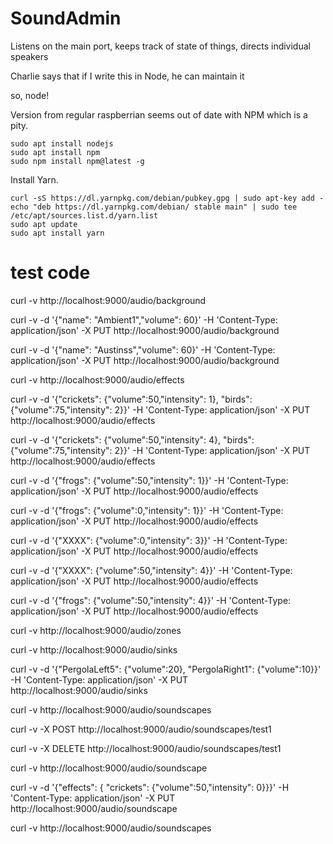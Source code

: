 # SoundAdmin

Listens on the main port, keeps track of state of things, directs individual speakers

Charlie says that if I write this in Node, he can maintain it

so, node!

Version from regular raspberrian seems out of date with NPM which is a pity.

```
sudo apt install nodejs
sudo apt install npm
sudo npm install npm@latest -g
```

Install Yarn.

```
curl -sS https://dl.yarnpkg.com/debian/pubkey.gpg | sudo apt-key add -
echo "deb https://dl.yarnpkg.com/debian/ stable main" | sudo tee /etc/apt/sources.list.d/yarn.list
sudo apt update
sudo apt install yarn
```

# test code

curl -v  http://localhost:9000/audio/background

curl -v -d '{"name": "Ambient1","volume": 60}' -H 'Content-Type: application/json' -X PUT http://localhost:9000/audio/background

curl -v -d '{"name": "Austinss","volume": 60}' -H 'Content-Type: application/json' -X PUT http://localhost:9000/audio/background  

curl -v  http://localhost:9000/audio/effects  

curl -v -d '{"crickets": {"volume":50,"intensity": 1}, "birds": {"volume":75,"intensity": 2}}' -H 'Content-Type: application/json' -X PUT http://localhost:9000/audio/effects 

curl -v -d '{"crickets": {"volume":50,"intensity": 4}, "birds": {"volume":75,"intensity": 2}}' -H 'Content-Type: application/json' -X PUT http://localhost:9000/audio/effects 

curl -v -d '{"frogs": {"volume":50,"intensity": 1}}' -H 'Content-Type: application/json' -X PUT http://localhost:9000/audio/effects 

curl -v -d '{"frogs": {"volume":0,"intensity": 1}}' -H 'Content-Type: application/json' -X PUT http://localhost:9000/audio/effects 

curl -v -d '{"XXXX": {"volume":0,"intensity": 3}}' -H 'Content-Type: application/json' -X PUT http://localhost:9000/audio/effects 

curl -v -d '{"XXXX": {"volume":50,"intensity": 4}}' -H 'Content-Type: application/json' -X PUT http://localhost:9000/audio/effects 

curl -v -d '{"frogs": {"volume":50,"intensity": 4}}' -H 'Content-Type: application/json' -X PUT http://localhost:9000/audio/effects 

curl -v  http://localhost:9000/audio/zones 

curl -v  http://localhost:9000/audio/sinks 

curl -v -d '{"PergolaLeft5": {"volume":20}, "PergolaRight1": {"volume":10}}' -H 'Content-Type: application/json' -X PUT http://localhost:9000/audio/sinks 

curl -v  http://localhost:9000/audio/soundscapes

curl -v -X POST http://localhost:9000/audio/soundscapes/test1

curl -v -X DELETE http://localhost:9000/audio/soundscapes/test1

curl -v  http://localhost:9000/audio/soundscape

curl -v -d '{"effects": { "crickets": {"volume":50,"intensity": 0}}}' -H 'Content-Type: application/json' -X PUT http://localhost:9000/audio/soundscape  

curl -v  http://localhost:9000/audio/soundscapes  

